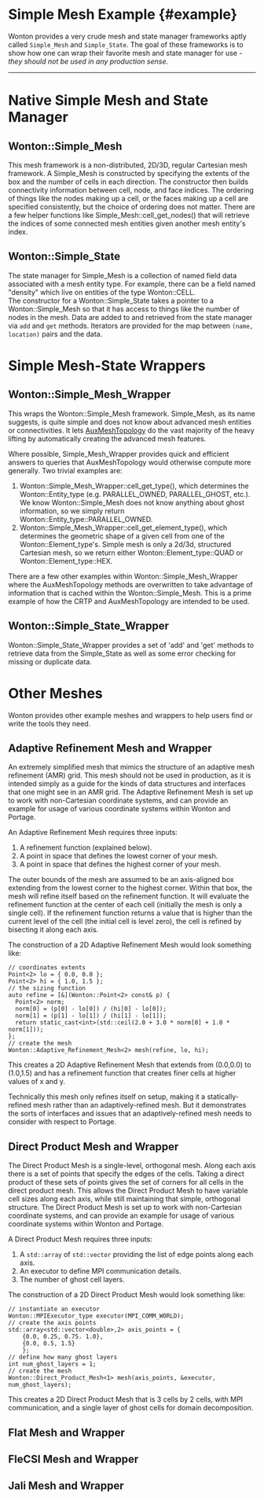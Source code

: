 # Simple Mesh Example    {#example}

Wonton provides a very crude mesh and state manager frameworks aptly
called `Simple_Mesh` and `Simple_State`.  The goal of these frameworks
is to show how one can wrap their favorite mesh and state manager for
use - _they should not be used in any production sense._

----

# Native Simple Mesh and State Manager

## Wonton::Simple_Mesh

This mesh framework is a non-distributed, 2D/3D, 
regular Cartesian mesh framework.  A Simple_Mesh is
constructed by specifying the extents of the box and the number of
cells in each direction.  The constructor then builds connectivity
information between cell, node, and face indices.  The ordering of
things like the nodes making up a cell, or the faces making up a cell
are specified consistently, but the choice of ordering does not
matter.  There are a few helper functions like
Simple_Mesh::cell_get_nodes() that will retrieve the indices
of some connected mesh entities given another mesh entity's index.

## Wonton::Simple_State

The state manager for Simple_Mesh is a collection
of named field data associated with a mesh entity type. For example, 
there can be a field named "density" which live on entities of the
type Wonton::CELL.  
The constructor for a Wonton::Simple_State takes a pointer to a
Wonton::Simple_Mesh so that it has access to things like the number
of nodes in the mesh.  Data are added to and retrieved from the state
manager via `add` and `get` methods.  Iterators are provided for the
map between `(name, location)` pairs and the data.

# Simple Mesh-State Wrappers

## Wonton::Simple_Mesh_Wrapper

This wraps the Wonton::Simple_Mesh framework.  Simple_Mesh, as its
name suggests, is quite simple and does not know about advanced mesh
entities or connectivities.  It lets [AuxMeshTopology](concepts.md###AuxMeshTopology) 
do the vast majority of the heavy lifting by automatically creating the advanced
mesh features.

Where possible, Simple_Mesh_Wrapper provides quick and efficient
answers to queries that AuxMeshTopology would otherwise compute 
more generally.  Two trivial examples are:

1. Wonton::Simple_Mesh_Wrapper::cell_get_type(), which determines the
   Wonton::Entity_type (e.g. PARALLEL_OWNED, PARALLEL_GHOST, etc.).
   We know Wonton::Simple_Mesh does not know anything about ghost
   information, so we simply return Wonton::Entity_type::PARALLEL_OWNED.
2. Wonton::Simple_Mesh_Wrapper::cell_get_element_type(), which
   determines the geometric shape of a given cell from one of the
   Wonton::Element_type's.  Simple mesh is only a 2d/3d, structured
   Cartesian mesh, so we return either Wonton::Element_type::QUAD 
   or  Wonton::Element_type::HEX.

There are a few other examples within Wonton::Simple_Mesh_Wrapper
where the AuxMeshTopology methods are overwritten to take advantage of
information that is cached within the Wonton::Simple_Mesh.  This is a
prime example of how the CRTP and AuxMeshTopology are intended to be
used.  

## Wonton::Simple_State_Wrapper

Wonton::Simple_State_Wrapper provides a set of 'add' and 'get' methods 
to retrieve data from the Simple_State as well as some error checking
for missing or duplicate data. 

# Other Meshes

Wonton provides other example meshes and wrappers to help users find or write
the tools they need.

## Adaptive Refinement Mesh and Wrapper

An extremely simplified mesh that mimics the structure of an adaptive mesh
refinement (AMR) grid.  This mesh should not be used in production, as it is
intended simply as a guide for the kinds of data structures and interfaces that
one might see in an AMR grid.  The Adaptive Refinement Mesh is set up to work
with non-Cartesian coordinate systems, and can provide an example for usage of
various coordinate systems within Wonton and Portage.

An Adaptive Refinement Mesh requires three inputs:

1.  A refinement function (explained below).
2.  A point in space that defines the lowest corner of your mesh.
3.  A point in space that defines the highest corner of your mesh.

The outer bounds of the mesh are assumed to be an axis-aligned box extending
from the lowest corner to the highest corner.  Within that box, the mesh will
refine itself based on the refinement function.  It will evaluate the
refinement function at the center of each cell (initially the mesh is only a
single cell).  If the refinement function returns a value that is higher than
the current level of the cell (the initial cell is level zero), the cell is
refined by bisecting it along each axis.

The construction of a 2D Adaptive Refinement Mesh would look something like:

```
// coordinates extents
Point<2> lo = { 0.0, 0.0 };
Point<2> hi = { 1.0, 1.5 };
// the sizing function
auto refine = [&](Wonton::Point<2> const& p) {
  Point<2> norm;
  norm[0] = (p[0] - lo[0]) / (hi[0] - lo[0]);
  norm[1] = (p[1] - lo[1]) / (hi[1] - lo[1]);
  return static_cast<int>(std::ceil(2.0 + 3.0 * norm[0] + 1.0 * norm[1]));
};
// create the mesh
Wonton::Adaptive_Refinement_Mesh<2> mesh(refine, lo, hi);
```

This creates a 2D Adaptive Refinement Mesh that extends from (0.0,0.0) to
(1.0,1.5) and has a refinement function that creates finer cells at higher
values of x and y.

Technically this mesh only refines itself on setup, making it a
statically-refined mesh rather than an adaptively-refined mesh.  But it
demonstrates the sorts of interfaces and issues that an adaptively-refined mesh
needs to consider with respect to Portage.

## Direct Product Mesh and Wrapper

The Direct Product Mesh is a single-level, orthogonal mesh.  Along each axis
there is a set of points that specify the edges of the cells.  Taking a direct
product of these sets of points gives the set of corners for all cells in the
direct product mesh.  This allows the Direct Product Mesh to have variable cell
sizes along each axis, while still maintaining that simple, orthogonal
structure.  The Direct Product Mesh is set up to work with non-Cartesian
coordinate systems, and can provide an example for usage of various coordinate
systems within Wonton and Portage.

A Direct Product Mesh requires three inputs:

1.  A `std::array` of `std::vector` providing the list of edge points along
    each axis.
2.  An executor to define MPI communication details.
3.  The number of ghost cell layers.

The construction of a 2D Direct Product Mesh would look something like:

```
// instantiate an executor
Wonton::MPIExecutor_type executor(MPI_COMM_WORLD);
// create the axis points
std::array<std::vector<double>,2> axis_points = {
    {0.0, 0.25, 0.75. 1.0},
    {0.0, 0.5, 1.5}
    };
// define how many ghost layers
int num_ghost_layers = 1;
// create the mesh
Wonton::Direct_Product_Mesh<1> mesh(axis_points, &executor, num_ghost_layers);
```

This creates a 2D Direct Product Mesh that is 3 cells by 2 cells, with MPI
communication, and a single layer of ghost cells for domain decomposition.

## Flat Mesh and Wrapper

## FleCSI Mesh and Wrapper

## Jali Mesh and Wrapper

